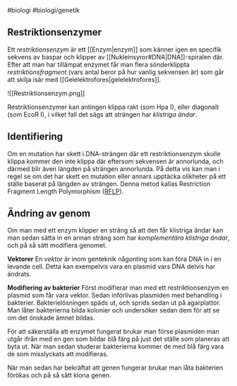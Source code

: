 #biologi #biologi/genetik
## Restriktionsenzymer
Ett *restriktionsenzym* är ett [[Enzym|enzym]] som känner igen en specifik sekvens av baspar och klipper av [[Nukleinsyror#DNA|DNA]]-spiralen där. Efter att man har tillämpat enzymet får man flera sönderklippta *restriktionsfragment* (vars antal beror på hur vanlig sekvensen är) som går att skilja isär med [[Gelelektrofores|gelelektrofores]].

![[Restriktionsenzym.png]]

Restriktionsenzymer kan antingen klippa rakt (som Hpa I), eller diagonalt (som EcoR I), i vilket fall det sägs att strängen har *klistriga ändar*.
## Identifiering
Om en mutation har skett i DNA-strängen där ett restriktionsenzym skulle klippa kommer den inte klippa där eftersom sekvensen är annorlunda, och därmed blir även längden på strängen annorlunda. På detta vis kan man i regel se om det har skett en mutation eller annars upptäcka olikheter på ett ställe baserat på längden av strängen. Denna metod kallas Restriction Fragment Length Polymorphism ([RFLP](https://en.wikipedia.org/wiki/Restriction_fragment_length_polymorphism)).
## Ändring av genom
Om man med ett enzym klipper en sträng så att den får klistriga ändar kan man sedan sätta in en annan sträng som har *komplementära klistriga ändar*, och på så sätt modifiera genomet.

**Vektorer**
En *vektor* är inom genteknik någonting som kan föra DNA in i en levande cell. Detta kan exempelvis vara en plasmid vars DNA delvis har ändrats.

**Modifiering av bakterier**
Först modifierar man med ett restriktionsenzym en plasmid som får vara vektor. Sedan införlivas plasmiden med behandling i bakterier. Bakterielösningen späds ut, och sprids sedan ut på agarplattor. Man låter bakterierna bilda kolonier och undersöker sedan dem för att se om det önskade ämnet bildas.

För att säkerställa att enzymet fungerat brukar man förse plasmiden man utgår ifrån med en gen som bildar blå färg på just det ställe som planeras att byta ut. När man sedan studerar bakterierna kommer de med blå färg vara de som misslyckats att modifieras.

När man sedan har bekräftat att genen fungerar brukar man låta bakterien förökas och på så sätt klona genen.
